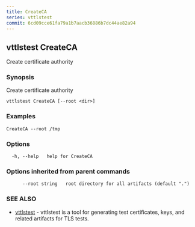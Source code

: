 ```yaml
---
title: CreateCA
series: vttlstest
commit: 6cd09cce61fa79a1b7aacb36886b7dc44ae82a94
---
```

## vttlstest CreateCA

Create certificate authority

### Synopsis

Create certificate authority

```
vttlstest CreateCA [--root <dir>]
```

### Examples

```
CreateCA --root /tmp
```

### Options

```
  -h, --help   help for CreateCA
```

### Options inherited from parent commands

```
      --root string   root directory for all artifacts (default ".")
```

### SEE ALSO

* [vttlstest](../)	 - vttlstest is a tool for generating test certificates, keys, and related artifacts for TLS tests.

